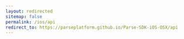 ```yaml
---
layout: redirected
sitemap: false
permalink: /ios/api
redirect_to: https://parseplatform.github.io/Parse-SDK-iOS-OSX/api
---
```

